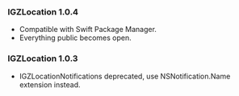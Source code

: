 
### IGZLocation 1.0.4

* Compatible with Swift Package Manager.
* Everything public becomes open.

### IGZLocation 1.0.3

* IGZLocationNotifications deprecated, use NSNotification.Name extension instead.
